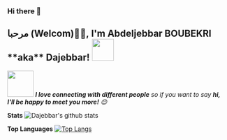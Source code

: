 ### Hi there 👋
<h2>مرحبا (Welcom)🙏🏻, I'm Abdeljebbar BOUBEKRI **aka** Dajebbar! <img src="https://media.giphy.com/media/12oufCB0MyZ1Go/giphy.gif" width="50"></h2>

<img src="https://media.giphy.com/media/LnQjpWaON8nhr21vNW/giphy.gif" width="60"> <em><b>I love connecting with different people</b> so if you want to say <b>hi, I'll be happy to meet you more!</b> 😊</em>
<!--START_SECTION:waka-->

**Stats**
![Dajebbar's github stats](https://github-readme-stats.vercel.app/api?username=dajebbar) <br/>

**Top Languages**
[![Top Langs](https://github-readme-stats.vercel.app/api/top-langs/?username=dajebbar)](https://github.com/dajebbar/github-readme-stats)


<!--END_SECTION:waka-->

<!--
**dajebbar/boubekriabdeljebbar** is a ✨ _special_ ✨ repository because its `README.md` (this file) appears on your GitHub profile.

Here are some ideas to get you started:

- 🔭 I’m currently working on ...
- 🌱 I’m currently learning ...
- 👯 I’m looking to collaborate on ...
- 🤔 I’m looking for help with ...
- 💬 Ask me about ...
- 📫 How to reach me: ...
- 😄 Pronouns: ...
- ⚡ Fun fact: ...
-->
